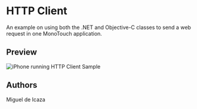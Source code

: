 HTTP Client
===========

An example on using both the .NET and Objective-C classes to
send a web request in one MonoTouch application.

Preview
-------

![iPhone running HTTP Client Sample](http://farm7.static.flickr.com/6013/5999177418_199da18b1e.jpg)

Authors
-------

Miguel de Icaza
